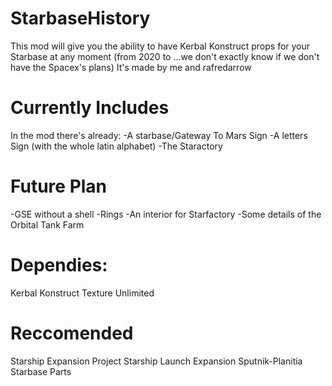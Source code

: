 # StarbaseHistory

 This mod will give you the ability to have Kerbal Konstruct props for your Starbase at any moment
 (from 2020 to ...we don't exactly know if we don't have the Spacex's plans)
 It's made by me and rafredarrow

# Currently Includes

In the mod there's already:
-A starbase/Gateway To Mars Sign
-A letters Sign (with the whole latin alphabet)
-The Staractory

# Future Plan

-GSE without a shell
-Rings
-An interior for Starfactory
-Some details of the Orbital Tank Farm

# Dependies:
Kerbal Konstruct
Texture Unlimited

# Reccomended
Starship Expansion Project
Starship Launch Expansion
Sputnik-Planitia Starbase Parts
